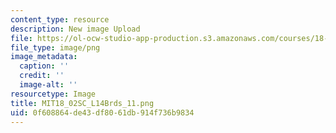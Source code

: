 ```yaml
---
content_type: resource
description: New image Upload
file: https://ol-ocw-studio-app-production.s3.amazonaws.com/courses/18-02sc-multivariable-calculus-fall-2010/0f608864de43df8061db914f736b9834_MIT18_02SC_L14Brds_11.png
file_type: image/png
image_metadata:
  caption: ''
  credit: ''
  image-alt: ''
resourcetype: Image
title: MIT18_02SC_L14Brds_11.png
uid: 0f608864-de43-df80-61db-914f736b9834
---
```

